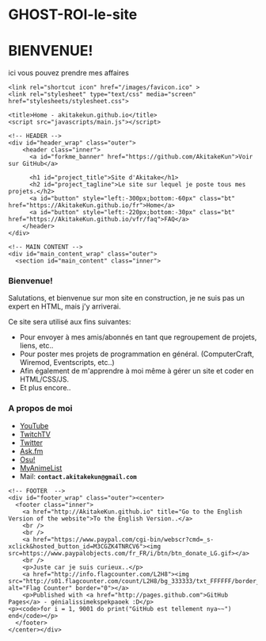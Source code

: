 GHOST-ROI-le-site
=================

BIENVENUE!
==========

ici vous pouvez prendre mes affaires
<!DOCTYPE html>
<html>

  <head>
    <meta charset='utf-8' />
    <meta http-equiv="X-UA-Compatible" content="chrome=1" />
    <meta name="description" content="AkitakeKun.github.io : AkitakeKun's Website" />

	<link rel="shortcut icon" href="/images/favicon.ico" >
    <link rel="stylesheet" type="text/css" media="screen" href="stylesheets/stylesheet.css">

    <title>Home - akitakekun.github.io</title>
    <script src="javascripts/main.js"></script>
  </head>

  <body>

    <!-- HEADER -->
    <div id="header_wrap" class="outer">
        <header class="inner">
          <a id="forkme_banner" href="https://github.com/AkitakeKun">Voir sur GitHub</a>
          
          <h1 id="project_title">Site d'Akitake</h1>
          <h2 id="project_tagline">Le site sur lequel je poste tous mes projets.</h2>
          <a id="button" style="left:-300px;bottom:-60px" class="bt" href="https://AkitakeKun.github.io/fr">Home</a> 
          <a id="button" style="left:-220px;bottom:-30px" class="bt" href="https://AkitakeKun.github.io/vfr/faq">FAQ</a>
        </header>
    </div>

    <!-- MAIN CONTENT -->
    <div id="main_content_wrap" class="outer">
      <section id="main_content" class="inner">
<h3><a name="welcome" class="anchor" href="#welcome"><span class="octicon octicon-link"></span></a>Bienvenue!</h3>

  <p>Salutations, et bienvenue sur mon site en construction, je ne suis pas un expert en HTML, mais j'y arriverai.</p>

  <p>Ce site sera utilisé aux fins suivantes:</p>
  <ul>
    <li>Pour envoyer à mes amis/abonnés en tant que regroupement de projets, liens, etc..</li>
    <li>Pour poster mes projets de programmation en général. (ComputerCraft, Wiremod, Eventscripts, etc..)</li>
    <li>Afin également de m'apprendre à moi même à gérer un site et coder en HTML/CSS/JS.</li>
    <li>Et plus encore..</li>
  </ul>

<h3><a name="about-me" class="anchor" href="#about-me"><span class="octicon octicon-link"></span></a>A propos de moi</h3>

  <ul>
    <li><a href="http://www.youtube.com/user/AkitakeKun" title="Aller sur la chaîne Youtube d'Akitake">YouTube</a></li>
    <li><a href="http://www.twitch.tv/AkitakeKun" title="Aller sur la page Twitch.tv d'Akitake">TwitchTV</a></li>
    <li><a href="https://twitter.com/AkitakeKun" title="Aller sur la page Twitter d'Akitake">Twitter</a></li>
    <li><a href="http://ask.fm/Akitake" title="Aller sur la page AskFM d'Akitake">Ask.fm</a></li>
    <li><a href="http://osu.ppy.sh/u/Akitake" title="Aller sur le profil Osu! d'Akitake">Osu!</a></li>
    <li><a href="http://myanimelist.net/animelist/AkitakeKun" title="Aller sur l'anime list d'Akitake">MyAnimeList</a></li>
    <li>Mail: <b><code>contact.akitakekun@gmail.com</code></b></li>
  </ul>
      </section>
    </div>

    <!-- FOOTER  -->
    <div id="footer_wrap" class="outer"><center>
      <footer class="inner">
        <a href="http://AkitakeKun.github.io" title="Go to the English Version of the website">To the English Version..</a>
        <br />
        <br />
        <a href="https://www.paypal.com/cgi-bin/webscr?cmd=_s-xclick&hosted_button_id=M3CGZK4TNRCV6"><img src=https://www.paypalobjects.com/fr_FR/i/btn/btn_donate_LG.gif></a>
        <br />
        <p>Juste car je suis curieux..</p>
        <a href="http://info.flagcounter.com/L2H8"><img src="http://s01.flagcounter.com/count/L2H8/bg_333333/txt_FFFFFF/border_000000/columns_8/maxflags_8/viewers_0/labels_0/pageviews_1/flags_0/" alt="Flag Counter" border="0"></a>
        <p>Published with <a href="http://pages.github.com">GitHub Pages</a> - génialissimekspekpaoek :D</p>
    <p><code>for i = 1, 9001 do print("GitHub est tellement nya~~") end</code></p>
      </footer>
    </center></div>

    

  </body>
</html>
